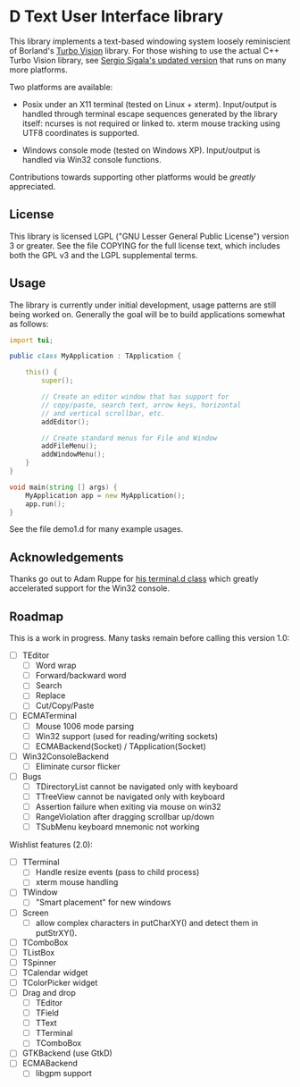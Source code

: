 D Text User Interface library
=============================

This library implements a text-based windowing system loosely
reminiscient of Borland's [Turbo
Vision](http://en.wikipedia.org/wiki/Turbo_Vision) library.  For those
wishing to use the actual C++ Turbo Vision library, see [Sergio
Sigala's updated version](http://tvision.sourceforge.net/) that runs
on many more platforms.

Two platforms are available:

* Posix under an X11 terminal (tested on Linux + xterm).  Input/output
  is handled through terminal escape sequences generated by the
  library itself: ncurses is not required or linked to.  xterm mouse
  tracking using UTF8 coordinates is supported.

* Windows console mode (tested on Windows XP).  Input/output is
  handled via Win32 console functions.

Contributions towards supporting other platforms would be *greatly*
appreciated.


License
-------

This library is licensed LGPL ("GNU Lesser General Public License")
version 3 or greater.  See the file COPYING for the full license text,
which includes both the GPL v3 and the LGPL supplemental terms.


Usage
-----

The library is currently under initial development, usage patterns are
still being worked on.  Generally the goal will be to build
applications somewhat as follows:

```D
import tui;

public class MyApplication : TApplication {

    this() {
        super();

        // Create an editor window that has support for
        // copy/paste, search text, arrow keys, horizontal
        // and vertical scrollbar, etc.
        addEditor();

        // Create standard menus for File and Window
        addFileMenu();
        addWindowMenu();
    }
}

void main(string [] args) {
    MyApplication app = new MyApplication();
    app.run();
}
```

See the file demo1.d for many example usages.


Acknowledgements
----------------

Thanks go out to Adam Ruppe for [his terminal.d class](
https://raw.github.com/adamdruppe/misc-stuff-including-D-programming-language-web-stuff/master/terminal.d)
which greatly accelerated support for the Win32 console.


Roadmap
-------

This is a work in progress.  Many tasks remain before calling this
version 1.0:

- [ ] TEditor
  - [ ] Word wrap
  - [ ] Forward/backward word
  - [ ] Search
  - [ ] Replace
  - [ ] Cut/Copy/Paste
- [ ] ECMATerminal
  - [ ] Mouse 1006 mode parsing
  - [ ] Win32 support (used for reading/writing sockets)
  - [ ] ECMABackend(Socket) / TApplication(Socket)
- [ ] Win32ConsoleBackend
  - [ ] Eliminate cursor flicker
- [ ] Bugs
  - [ ] TDirectoryList cannot be navigated only with keyboard
  - [ ] TTreeView cannot be navigated only with keyboard
  - [ ] Assertion failure when exiting via mouse on win32
  - [ ] RangeViolation after dragging scrollbar up/down
  - [ ] TSubMenu keyboard mnemonic not working

Wishlist features (2.0):

- [ ] TTerminal
  - [ ] Handle resize events (pass to child process)
  - [ ] xterm mouse handling
- [ ] TWindow
  - [ ] "Smart placement" for new windows
- [ ] Screen
  - [ ] allow complex characters in putCharXY() and detect them in putStrXY().
- [ ] TComboBox
- [ ] TListBox
- [ ] TSpinner
- [ ] TCalendar widget
- [ ] TColorPicker widget
- [ ] Drag and drop
  - [ ] TEditor
  - [ ] TField
  - [ ] TText
  - [ ] TTerminal
  - [ ] TComboBox
- [ ] GTKBackend (use GtkD)
- [ ] ECMABackend
  - [ ] libgpm support
